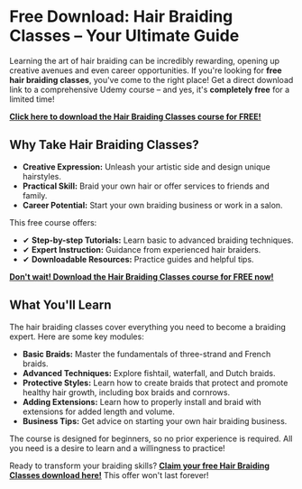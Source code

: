 # Free Download: Hair Braiding Classes – Your Ultimate Guide

Learning the art of hair braiding can be incredibly rewarding, opening up creative avenues and even career opportunities. If you're looking for **free hair braiding classes**, you've come to the right place! Get a direct download link to a comprehensive Udemy course – and yes, it's **completely free** for a limited time!

[**Click here to download the Hair Braiding Classes course for FREE!**](https://udemywork.com/hair-braiding-classes)

## Why Take Hair Braiding Classes?

*   **Creative Expression:** Unleash your artistic side and design unique hairstyles.
*   **Practical Skill:** Braid your own hair or offer services to friends and family.
*   **Career Potential:** Start your own braiding business or work in a salon.

This free course offers:

*   ✔ **Step-by-step Tutorials:** Learn basic to advanced braiding techniques.
*   ✔ **Expert Instruction:** Guidance from experienced hair braiders.
*   ✔ **Downloadable Resources:** Practice guides and helpful tips.

[**Don't wait! Download the Hair Braiding Classes course for FREE now!**](https://udemywork.com/hair-braiding-classes)

## What You'll Learn

The hair braiding classes cover everything you need to become a braiding expert. Here are some key modules:

*   **Basic Braids:** Master the fundamentals of three-strand and French braids.
*   **Advanced Techniques:** Explore fishtail, waterfall, and Dutch braids.
*   **Protective Styles:** Learn how to create braids that protect and promote healthy hair growth, including box braids and cornrows.
*   **Adding Extensions:** Learn how to properly install and braid with extensions for added length and volume.
*   **Business Tips:** Get advice on starting your own hair braiding business.

The course is designed for beginners, so no prior experience is required. All you need is a desire to learn and a willingness to practice!

Ready to transform your braiding skills? **[Claim your free Hair Braiding Classes download here!](https://udemywork.com/hair-braiding-classes)** This offer won't last forever!
